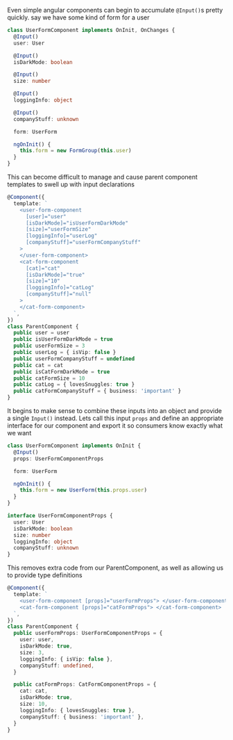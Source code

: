 Even simple angular components can begin to accumulate `@Input()`s pretty
quickly. say we have some kind of form for a user

```typescript
class UserFormComponent implements OnInit, OnChanges {
  @Input()
  user: User

  @Input()
  isDarkMode: boolean

  @Input()
  size: number

  @Input()
  loggingInfo: object

  @Input()
  companyStuff: unknown

  form: UserForm

  ngOnInit() {
    this.form = new FormGroup(this.user)
  }
}
```

This can become difficult to manage and cause parent component templates to
swell up with input declarations

```typescript
@Component({
  template: `
    <user-form-component
      [user]="user"
      [isDarkMode]="isUserFormDarkMode"
      [size]="userFormSize"
      [loggingInfo]="userLog"
      [companyStuff]="userFormCompanyStuff"
    >
    </user-form-component>
    <cat-form-component
      [cat]="cat"
      [isDarkMode]="true"
      [size]="10"
      [loggingInfo]="catLog"
      [companyStuff]="null"
    >
    </cat-form-component>
  `,
})
class ParentComponent {
  public user = user
  public isUserFormDarkMode = true
  public userFormSize = 3
  public userLog = { isVip: false }
  public userFormCompanyStuff = undefined
  public cat = cat
  public isCatFormDarkMode = true
  public catFormSize = 10
  public catLog = { lovesSnuggles: true }
  public catFormCompanyStuff = { business: 'important' }
}
```

It begins to make sense to combine these inputs into an object and provide a
single `Input()` instead. Lets call this input `props` and define an
appropriate interface for our component and export it so consumers know exactly
what we want

```typescript
class UserFormComponent implements OnInit {
  @Input()
  props: UserFormComponentProps

  form: UserForm

  ngOnInit() {
    this.form = new UserForm(this.props.user)
  }
}

interface UserFormComponentProps {
  user: User
  isDarkMode: boolean
  size: number
  loggingInfo: object
  companyStuff: unknown
}
```

This removes extra code from our ParentComponent, as well as allowing us to provide type definitions

```typescript
@Component({
  template: `
    <user-form-component [props]="userFormProps"> </user-form-component>
    <cat-form-component [props]="catFormProps"> </cat-form-component>
  `,
})
class ParentComponent {
  public userFormProps: UserFormComponentProps = {
    user: user,
    isDarkMode: true,
    size: 3,
    loggingInfo: { isVip: false },
    companyStuff: undefined,
  }

  public catFormProps: CatFormComponentProps = {
    cat: cat,
    isDarkMode: true,
    size: 10,
    loggingInfo: { lovesSnuggles: true },
    companyStuff: { business: 'important' },
  }
}
```
